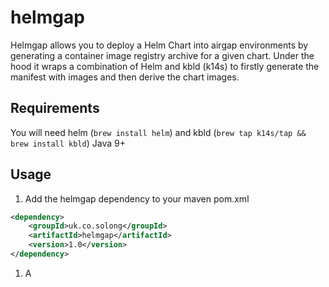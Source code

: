 # helmgap

Helmgap allows you to deploy a Helm Chart into airgap environments by generating a container image registry archive for a given chart. Under the hood it wraps a combination of Helm and kbld (k14s) to firstly generate the manifest with images and then derive the chart images.

## Requirements
You will need helm (`brew install helm`) and kbld (`brew tap k14s/tap && brew install kbld`)
Java 9+

## Usage

1.  Add the helmgap dependency to your maven pom.xml
```xml
<dependency>
    <groupId>uk.co.solong</groupId>
    <artifactId>helmgap</artifactId>
    <version>1.0</version>
</dependency>
```

1.  A
